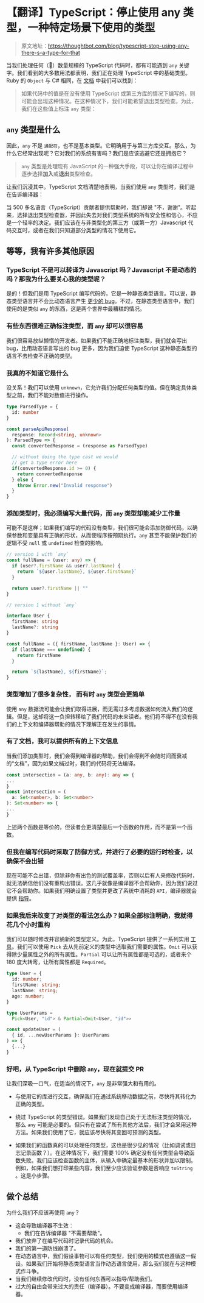 # 【翻译】TypeScript：停止使用 any 类型，一种特定场景下使用的类型

> 原文地址：https://thoughtbot.com/blog/typescript-stop-using-any-there-s-a-type-for-that

当我们处理任何（😬）数量规模的 TypeScript 代码时，都有可能遇到 `any` 关键字。我们看到的大多数用法都表明，我们正在处理 TypeScript 中的基础类型。Ruby 的 `Object` 与 C# 相同，在 [文档](https://www.typescriptlang.org/docs/handbook/basic-types.html#any) 中我们可以找到：

> 如果代码中的值是在没有使用 TypeScript 或第三方库的情况下编写的，则可能会出现这种情况。在这种情况下，我们可能希望退出类型检查。为此，我们在这些值上标注 `any` 类型：

## `any` 类型是什么

因此，`any` 不是 `通配符`，也不是基本类型。它明确用于与第三方库交互。那么，为什么它经常出现呢？它对我们的系统有害吗？我们是应该逃避它还是拥抱它？

> `any` 类型是处理现有 JavaScript 的一种强大手段，可以让你在编译过程中逐步选择**加入**或**退出**类型检查。

让我们沉浸其中。TypeScript 文档清楚地表明，当我们使用 `any` 类型时，我们是在告诉编译器：

当 500 多名语言（TypeScript）贡献者提供帮助时，我们却说 "不，谢谢"。听起来，选择退出类型检查器，并因此失去对我们类型系统的所有安全性和信心，不应是一个轻率的决定。我们应该在与非类型化的第三方（或第一方）Javascript 代码交互时，或者在我们只知道部分类型的情况下使用它。

## 等等，我有许多其他原因

### TypeScript 不是可以转译为 Javascript 吗？Javascript 不是动态的吗？那我为什么要关心我的类型呢？

是的！但我们是用 TypeScript 编写代码的，它是一种静态类型语言。可以说，静态类型语言并不会比动态语言产生 [更少的 bug](https://martinfowler.com/bliki/DynamicTyping.html)。不过，在静态类型语言中，我们使用的是类似 `any` 的东西，这是两个世界中最糟糕的情况。

### 有些东西很难正确标注类型，而 `any` 却可以很容易

我们很容易放纵懒惰的开发者。如果我们不能正确地标注类型，我们就会写出 bug，比用动态语言写出的 bug 更多，因为我们迫使 TypeScript 这种静态类型的语言不去检查不正确的类型。

### 我真的不知道它是什么

没关系！我们可以使用 `unknown`，它允许我们分配任何类型的值。但在确定具体类型之前，我们不能对数值进行操作。

```ts
type ParsedType = {
  id: number
}

const parseApiResponse(
  response: Record<string, unknown>
): ParsedType => {
  const convertedResponse = (response as ParsedType)

  // without doing the type cast we would
  // get a type error here
  if(convertedResponse.id >= 0) {
    return convertedResponse
  } else {
    throw Error.new("Invalid response")
  }
}
```

### 添加类型时，我必须编写大量代码，而 `any` 类型却能减少工作量

可能不是这样；如果我们编写的代码没有类型，我们很可能会添加防御代码，以确保参数和变量具有正确的形状，从而使程序按预期执行。`any` 甚至不能保护我们的逻辑不受 `null` 或 `undefined` 检查的影响。

```typescript
// version 1 with `any`
const fullName = (user: any) => {
  if (user?.firstName && user?.lastName) {
    return `${user.lastName}, ${user.firstName}`
  }

  return user?.firstName || ""
}

// version 1 without `any`

interface User {
  firstName: string
  lastName?: string
}

const fullName = ({ firstName, lastName }: User) => {
  if (lastName === undefined) {
    return firstName
  }

  return `${lastName}, ${firstName}`;
}
```

### 类型增加了很多复杂性， 而有时 `any` 类型会更简单

使用 `any` 数据流可能会让我们取得进展，而无需过多考虑数据如何流入我们的逻辑。但是，这却将这一负担转移给了我们代码的未来读者。他们将不得不在没有我们的上下文和编译器帮助的情况下理解正在发生的事情。

### 有了文档，我可以提供所有的上下文信息

当我们添加类型时，我们会得到编译器的帮助，我们会得到不会随时间而衰减的“文档”，因为如果文档过时，我们的代码将无法编译。

```ts 
const intersection = (a: any, b: any): any => {
...
}
const intersection = (
  a: Set<number>, b: Set<number>
): Set<number> => {
...
}
```

上述两个函数是等价的，但读者会更清楚最后一个函数的作用，而不是第一个函数。

### 但我在编写代码时采取了防御方式，并进行了必要的运行时检查，以确保不会出错

现在可能不会出错，但除非你有出色的测试覆盖率，否则以后有人来修改代码时，就无法确信他们没有重构出错误。这几乎就像是编译器不会帮助你，因为我们说过它不会帮助你。如果我们明确设置了类型并更改了系统中消耗的 `API`，编译器就会提供 [指导](https://thoughtbot.com/blog/going-through-changes-with-typescript)。

### 如果我后来改变了对类型的看法怎么办？如果全部标注明确，我就得花几个小时重构

我们可以随时修改并容纳新的类型定义。为此，TypeScript 提供了一系列实用 [工具](https://www.typescriptlang.org/docs/handbook/utility-types.html)。我们可以使用 `Pick` 去从先前定义的类型中选取我们需要的属性。`Omit` 可以获得除少量属性之外的所有属性。`Partial` 可以让所有属性都是可选的，或者来个 180 度大转弯，让所有属性都是 `Required`。

```ts
type User = {
  id: number;
  firstName: string;
  lastName: string;
  age: number;
}

type UserParams =
  Pick<User, "id"> & Partial<Omit<User, "id">>

const updateUser = (
  { id, ...newUserParams }: UserParams
) => {
  {...}
}
```

### 好吧，从 TypeScript 中删除 `any`，现在就提交 PR

让我们深吸一口气，在适当的情况下，`any` 是非常强大和有用的。

- 与使用它的库进行交互，确保我们在通过系统移动数据之前，尽快将其转化为正确的类型。

- 绕过 TypeScript 的类型错误。如果我们发现自己处于无法标注类型的情况，那么 `any` 可能是必要的。但只有在尝试了所有其他方法后，我们才会采用这种方法。如果我们使用了它，就应该尽快将其变回可预测的类型。

- 如果我们的函数真的可以处理任何类型，这也是很少见的情况（比如调试或日志记录函数？）。在这种情况下，我们需要 100% 确定没有任何类型会导致函数失败。我们应该检查函数的主体，从输入中确定最基本的形状并加以限制。例如，如果我们想打印某些内容，我们至少应该验证参数是否响应 `toString` 。这是小步骤。



## 做个总结

为什么我们不应该再使用 `any`？

- 这会导致编译器不生效：
  - 我们在告诉编译器 "不需要帮助"。
- 我们放弃了在编写代码时记录代码的机会。
- 我们的第一道防线崩溃了。
- 在动态语言中，我们假设事物可以有任何类型，我们使用的模式也遵循这一假设。如果我们开始将静态类型语言当作动态语言使用，那么我们就在与这种模式作斗争。
- 当我们继续修改代码时，没有任何东西可以指导/帮助我们。
- 过大的自由会带来过大的责任（编译器）。不要变成编译器，而要使用编译器。


